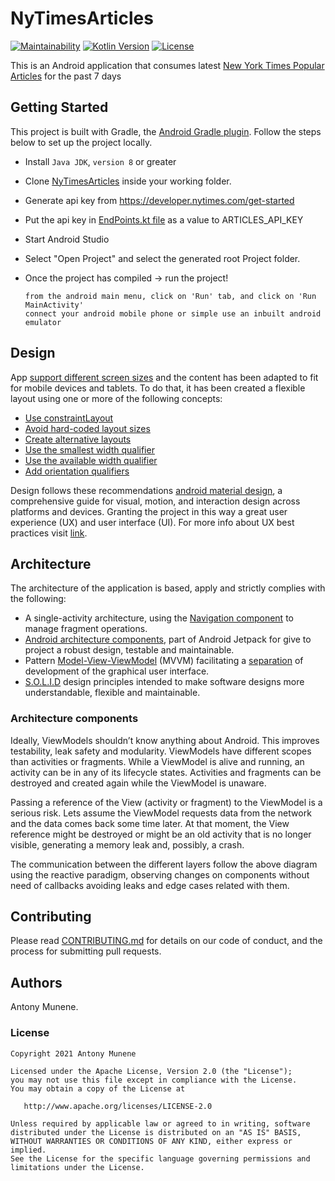 # NyTimesArticles
[![Maintainability](https://api.codeclimate.com/v1/badges/ad92663572bb83038a92/maintainability)](https://codeclimate.com/github/meshnesh/NyTimesArticles/maintainability) [![Kotlin Version](https://img.shields.io/badge/kotlin-1.4.21-blue.svg)](http://kotlinlang.org/) [![License](https://img.shields.io/badge/License-Apache%202.0-lightgrey.svg)](http://www.apache.org/licenses/LICENSE-2.0)

This is an Android application that consumes latest [New York Times Popular Articles](https://www.nytimes.com) for the past 7 days

## Getting Started

This project is built with Gradle, the [Android Gradle plugin](http://tools.android.com/tech-docs/new-build-system/user-guide). Follow the steps below to set up the project locally.

* Install `Java JDK`, `version 8` or greater

* Clone [NyTimesArticles](https://github.com/meshnesh/NyTimesArticles) inside your working folder.

* Generate api key from https://developer.nytimes.com/get-started
* Put the api key in [EndPoints.kt file](https://github.com/meshnesh/NyTimesArticles/blob/main/app/src/main/java/com/munene/nyTimePost/helper/EndPoints.kt) as a value to ARTICLES_API_KEY

* Start Android Studio
* Select "Open Project" and select the generated root Project folder.
* Once the project has compiled -> run the project!
    ```
    from the android main menu, click on 'Run' tab, and click on 'Run MainActivity'
    connect your android mobile phone or simple use an inbuilt android emulator
    ```

## Design

App [support different screen sizes](https://developer.android.com/training/multiscreen/screensizes) and the content has been adapted to fit for mobile devices and tablets. To do that, it has been created a flexible layout using one or more of the following concepts:
-   [Use constraintLayout](https://developer.android.com/training/multiscreen/screensizes#ConstraintLayout)
-   [Avoid hard-coded layout sizes](https://developer.android.com/training/multiscreen/screensizes#TaskUseWrapMatchPar)
-   [Create alternative layouts](https://developer.android.com/training/multiscreen/screensizes#alternative-layouts)
-   [Use the smallest width qualifier](https://developer.android.com/training/multiscreen/screensizes#TaskUseSWQuali)
-   [Use the available width qualifier](https://developer.android.com/training/multiscreen/screensizes#available-width)
-   [Add orientation qualifiers](https://developer.android.com/training/multiscreen/screensizes#TaskUseOriQuali)

Design follows these recommendations [android material design](https://developer.android.com/guide/topics/ui/look-and-feel), a comprehensive guide for visual, motion, and interaction design across platforms and devices.
Granting the project in this way a great user experience (UX) and user interface (UI). For more info about UX best practices visit [link](https://developer.android.com/topic/google-play-instant/best-practices/apps).

## Architecture

The architecture of the application is based, apply and strictly complies with the following:

-   A single-activity architecture, using the [Navigation component](https://developer.android.com/guide/navigation/navigation-getting-started) to manage fragment operations.
-   [Android architecture components](https://developer.android.com/topic/libraries/architecture/), part of Android Jetpack for give to project a robust design, testable and maintainable.
-   Pattern [Model-View-ViewModel](https://en.wikipedia.org/wiki/Model%E2%80%93view%E2%80%93viewmodel) (MVVM) facilitating a [separation](https://en.wikipedia.org/wiki/Separation_of_concerns) of development of the graphical user interface.
-   [S.O.L.I.D](https://en.wikipedia.org/wiki/SOLID) design principles intended to make software designs more understandable, flexible and maintainable.

### Architecture components

Ideally, ViewModels shouldn’t know anything about Android. This improves testability, leak safety and modularity. ViewModels have different scopes than activities or fragments. While a ViewModel is alive and running, an activity can be in any of its lifecycle states. Activities and fragments can be destroyed and created again while the ViewModel is unaware.

Passing a reference of the View (activity or fragment) to the ViewModel is a serious risk. Lets assume the ViewModel requests data from the network and the data comes back some time later. At that moment, the View reference might be destroyed or might be an old activity that is no longer visible, generating a memory leak and, possibly, a crash.

The communication between the different layers follow the above diagram using the reactive paradigm, observing changes on components without need of callbacks avoiding leaks and edge cases related with them.

## Contributing

Please read [CONTRIBUTING.md](CONTRIBUTING.md) for details on our code of conduct, and the process for submitting pull requests.

## Authors

Antony Munene.

### License

    Copyright 2021 Antony Munene

    Licensed under the Apache License, Version 2.0 (the "License");
    you may not use this file except in compliance with the License.
    You may obtain a copy of the License at

       http://www.apache.org/licenses/LICENSE-2.0

    Unless required by applicable law or agreed to in writing, software
    distributed under the License is distributed on an "AS IS" BASIS,
    WITHOUT WARRANTIES OR CONDITIONS OF ANY KIND, either express or implied.
    See the License for the specific language governing permissions and
    limitations under the License.